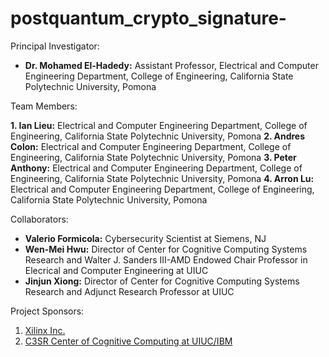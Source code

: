 # postquantum_crypto_signature-

Principal Investigator:

- **Dr. Mohamed El-Hadedy:** Assistant Professor, Electrical and Computer Engineering Department, College of Engineering, California State Polytechnic University, Pomona

Team Members:

**1. Ian Lieu:** Electrical and Computer Engineering Department, College of Engineering, California State Polytechnic University, Pomona
**2. Andres Colon:** Electrical and Computer Engineering Department, College of Engineering, California State Polytechnic University, Pomona
**3. Peter Anthony:** Electrical and Computer Engineering Department, College of Engineering, California State Polytechnic University, Pomona
**4. Arron Lu:** Electrical and Computer Engineering Department, College of Engineering, California State Polytechnic University, Pomona


Collaborators:

- **Valerio Formicola:** Cybersecurity Scientist at Siemens, NJ
- **Wen-Mei Hwu:**  Director of Center for Cognitive Computing Systems Research and Walter J. Sanders III-AMD Endowed Chair Professor in Elecrical and Computer Engineering at UIUC 
- **Jinjun Xiong:** Director of Center for Cognitive Computing Systems Research and Adjunct Research Professor at UIUC  
 

Project Sponsors:

1. [Xilinx Inc.](https://www.xilinx.com/)
2. [C3SR Center of Cognitive Computing at UIUC/IBM](https://www.c3sr.com/)

